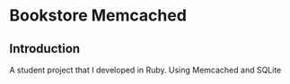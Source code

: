 # Bookstore Memcached

## Introduction

A student project that I developed in Ruby. Using Memcached and SQLite


